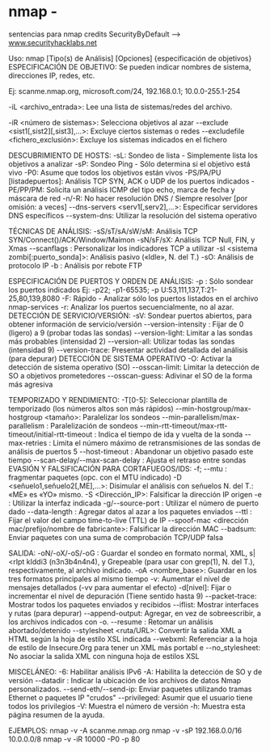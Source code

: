 # nmap - 
sentencias para nmap credits SecurityByDefault --> www.securityhacklabs.net

Uso: nmap [Tipo(s) de Análisis] [Opciones] {especificación de objetivos} ESPECIFICACIÓN DE OBJETIVO:
Se pueden indicar nombres de sistema, direcciones IP, redes, etc.

Ej: scanme.nmap.org, microsoft.com/24, 192.168.0.1; 10.0.0-255.1-254

-iL <archivo_entrada>: Lee una lista de sistemas/redes del archivo.

-iR <número de sistemas>: Selecciona objetivos al azar
--exclude <sist1[,sist2][,sist3],...>: Excluye ciertos sistemas o redes --excludefile <fichero_exclusión>: Excluye los sistemas indicados en el fichero

DESCUBRIMIENTO DE HOSTS:
-sL: Sondeo de lista - Simplemente lista los objetivos a analizar
-sP: Sondeo Ping - Sólo determina si el objetivo está vivo
-P0: Asume que todos los objetivos están vivos
-PS/PA/PU [listadepuertos]: Análisis TCP SYN, ACK o UDP de los puertos indicados -PE/PP/PM: Solicita un análisis ICMP del tipo echo, marca de fecha y máscara de red -n/-R: No hacer resolución DNS / Siempre resolver [por omisión: a veces] --dns-servers <serv1[,serv2],...>: Especificar servidores DNS específicos --system-dns: Utilizar la resolución del sistema operativo

TÉCNICAS DE ANÁLISIS:
-sS/sT/sA/sW/sM: Análisis TCP SYN/Connect()/ACK/Window/Maimon -sN/sF/sX: Análisis TCP Null, FIN, y Xmas
--scanflags <indicador>: Personalizar los indicadores TCP a utilizar -sI <sistema zombi[:puerto_sonda]>: Análisis pasivo («Idle», N. del T.) -sO: Análisis de protocolo IP
-b <servidor ftp rebote>: Análisis por rebote FTP

ESPECIFICACIÓN DE PUERTOS Y ORDEN DE ANÁLISIS: -p <rango de puertos>: Sólo sondear los puertos indicados Ej: -p22; -p1-65535; -p U:53,111,137,T:21-25,80,139,8080
-F: Rápido - Analizar sólo los puertos listados en el archivo nmap-services
-r: Analizar los puertos secuencialmente, no al azar. DETECCIÓN DE SERVICIO/VERSIÓN:
-sV: Sondear puertos abiertos, para obtener información de servicio/versión --version-intensity <nivel>: Fijar de 0 (ligero) a 9 (probar todas las sondas) --version-light: Limitar a las sondas más probables (intensidad 2) --version-all: Utilizar todas las sondas (intensidad 9)
--version-trace: Presentar actividad detallada del análisis (para depurar) DETECCIÓN DE SISTEMA OPERATIVO
-O: Activar la detección de sistema operativo (SO)
--osscan-limit: Limitar la detección de SO a objetivos prometedores --osscan-guess: Adivinar el SO de la forma más agresiva

TEMPORIZADO Y RENDIMIENTO:
-T[0-5]: Seleccionar plantilla de temporizado (los números altos son más rápidos) --min-hostgroup/max-hostgroup <tamaño>: Paralelizar los sondeos --min-parallelism/max-parallelism <msegs>: Paralelización de sondeos --min-rtt-timeout/max-rtt-timeout/initial-rtt-timeout <msegs>: Indica
el tiempo de ida y vuelta de la sonda
--max-retries <reintentos>: Limita el número máximo de retransmisiones de las
sondas de análisis de puertos
5
--host-timeout <msegs>: Abandonar un objetivo pasado este tiempo
--scan-delay/--max-scan-delay <msegs>: Ajusta el retraso entre sondas EVASIÓN Y FALSIFICACIÓN PARA CORTAFUEGOS/IDS:
-f; --mtu <valor>: fragmentar paquetes (opc. con el MTU indicado) -D <señuelo1,señuelo2[,ME],...>: Disimular el análisis con señuelos
N. del T.: «ME» es «YO» mismo.
-S <Dirección_IP>: Falsificar la dirección IP origen
-e <interfaz>: Utilizar la interfaz indicada
-g/--source-port <numpuerto>: Utilizar el número de puerto dado
--data-length <num>: Agregar datos al azar a los paquetes enviados
--ttl <val>: Fijar el valor del campo time-to-live (TTL) de IP
--spoof-mac <dirección mac/prefijo/nombre de fabricante>: Falsificar la dirección MAC --badsum: Enviar paquetes con una suma de comprobación TCP/UDP falsa

SALIDA:
-oN/-oX/-oS/-oG <file>: Guardar el sondeo en formato normal, XML,
s|<rIpt kIddi3 (n3n3b4n4n4), y Grepeable (para usar con grep(1), N. del T.),
respectivamente, al archivo indicado.
-oA <nombre_base>: Guardar en los tres formatos principales al mismo tiempo
-v: Aumentar el nivel de mensajes detallados (-vv para aumentar el efecto) -d[nivel]: Fijar o incrementar el nivel de depuración (Tiene sentido hasta 9) --packet-trace: Mostrar todos los paquetes enviados y recibidos
--iflist: Mostrar interfaces y rutas (para depurar)
--append-output: Agregar, en vez de sobreescribir, a los archivos indicados con -o. --resume <archivo>: Retomar un análisis abortado/detenido
--stylesheet <ruta/URL>: Convertir la salida XML a HTML según la hoja de estilo
XSL indicada
--webxml: Referenciar a la hoja de estilo de Insecure.Org para tener un XML más portabl
e
--no_stylesheet: No asociar la salida XML con ninguna hoja de estilos XSL

MISCELÁNEO:
-6: Habilitar análisis IPv6
-A: Habilita la detección de SO y de versión
--datadir <nombreDir>: Indicar la ubicación de los archivos de datos Nmap
personalizados.
--send-eth/--send-ip: Enviar paquetes utilizando tramas Ethernet o paquetes IP
"crudos"
--privileged: Asumir que el usuario tiene todos los privilegios -V: Muestra el número de versión
-h: Muestra esta página resumen de la ayuda.

EJEMPLOS:
nmap -v -A scanme.nmap.org
nmap -v -sP 192.168.0.0/16 10.0.0.0/8 nmap -v -iR 10000 -P0 -p 80
